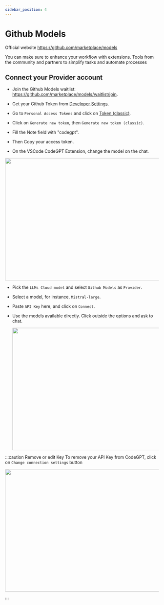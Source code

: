 ```yaml
---
sidebar_position: 4
---
```

# Github Models

Official website https://github.com/marketplace/models

You can make sure to enhance your workflow with extensions.
Tools from the community and partners to simplify tasks and automate processes

## Connect your Provider account

- Join the Github Models waitlist: https://github.com/marketplace/models/waitlist/join.
- Get your Github Token from [Developer Settings](https://github.com/settings/apps).
- Go to `Personal Access Tokens` and click on [Token (classic)](https://github.com/settings/tokens).
- Click on `Generate new token`, then `Generate new token (classic)`.
- Fill the Note field with "codegpt".
- Then Copy your access token.
   
- On the VSCode CodeGPT Extension, change the model on the chat.

<p align="center"><img width="550" height="400" src="https://github.com/user-attachments/assets/0a6791c5-bdf1-4410-a77a-4e9083993b7a"/></p>

- Pick the `LLMs Cloud model` and select `Github Models` as `Provider`.
- Select a model, for instance, `Mistral-large`.
- Paste `API Key` here, and click on `Connect`.
- Use the models available directly. Click outside the options and ask to chat.

  <p align="center"><img width="550" height="400" src="https://github.com/user-attachments/assets/9d12c9d3-9cc8-47ec-8708-8e35b4a214a2"/></p>

:::caution Remove or edit Key
To remove your API Key from CodeGPT, click on `Change connection settings` button
 <p align="center"><img width="550" height="400" src="https://github.com/user-attachments/assets/80c61868-3a7a-4972-bd46-c2540604a5d6"/></p>
:::





